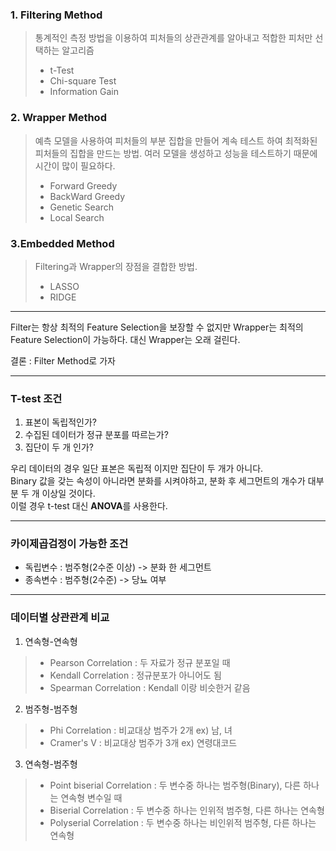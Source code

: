 ### 1. Filtering Method  
> 통계적인 측정 방법을 이용하여 피처들의 상관관계를 알아내고 적합한 피처만 선택하는 알고리즘
> - t-Test
> - Chi-square Test
> - Information Gain

### 2. Wrapper Method  
> 예측 모델을 사용하여 피처들의 부분 집합을 만들어 계속 테스트 하여 최적화된 피처들의 집합을 만드는 방법. 여러 모델을 생성하고 성능을 테스트하기 때문에 시간이 많이 필요하다. 
> - Forward Greedy
> - BackWard Greedy
> - Genetic Search
> - Local Search

### 3.Embedded Method
> Filtering과 Wrapper의 장점을 결합한 방법.
> - LASSO
> - RIDGE

---

Filter는 항상 최적의 Feature Selection을 보장할 수 없지만 Wrapper는 최적의 Feature Selection이 가능하다.
대신 Wrapper는 오래 걸린다.

결론 : Filter Method로 가자  

---

### T-test 조건
1. 표본이 독립적인가?
2. 수집된 데이터가 정규 분포를 따르는가?
3. 집단이 두 개 인가?

우리 데이터의 경우 일단 표본은 독립적 이지만 집단이 두 개가 아니다.  
Binary 값을 갖는 속성이 아니라면 분화를 시켜야하고, 분화 후 세그먼트의 개수가 대부분 두 개 이상일 것이다.  
이럴 경우 t-test 대신 **ANOVA**를 사용한다.

---

### 카이제곱검정이 가능한 조건
- 독립변수 : 범주형(2수준 이상) -> 분화 한 세그먼트  
- 종속변수 : 범주형(2수준) -> 당뇨 여부

---

### 데이터별 상관관계 비교 
1. 연속형-연속형  
> - Pearson Correlation : 두 자료가 정규 분포일 때
> - Kendall Correlation : 정규분포가 아니어도 됨
> - Spearman Correlation : Kendall 이랑 비슷한거 같음

2. 범주형-범주형
> - Phi Correlation : 비교대상 범주가 2개 ex) 남, 녀
> - Cramer's V : 비교대상 범주가 3개 ex) 연령대코드

3. 연속형-범주형
> - Point biserial Correlation : 두 변수중 하나는 범주형(Binary), 다른 하나는 연속형 변수일 때
> - Biserial Correlation : 두 변수중 하나는 인위적 범주형, 다른 하나는 연속형
> - Polyserial Correlation : 두 변수중 하나는 비인위적 범주형, 다른 하나는 연속형